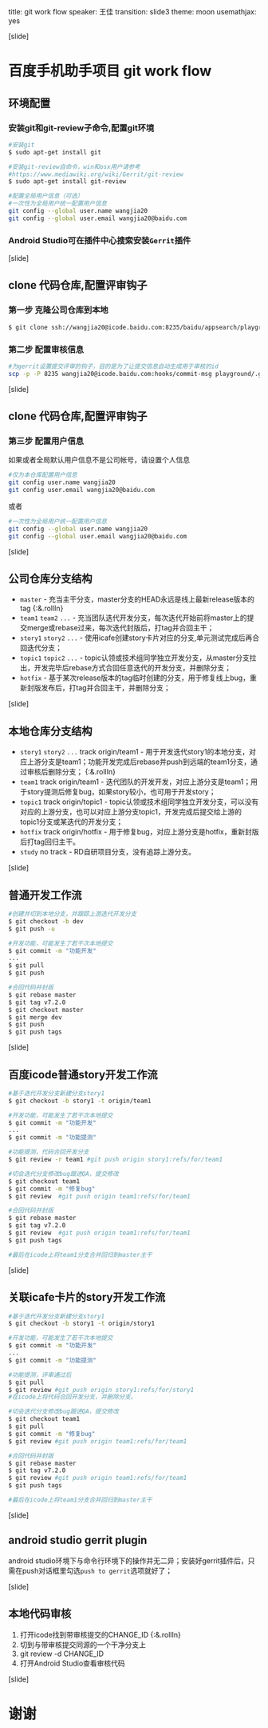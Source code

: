 title: git work flow
speaker: 王佳
transition: slide3
theme: moon
usemathjax: yes

[slide]
# 百度手机助手项目 git work flow
## 环境配置
### 安装git和git-review子命令,配置git环境
``` sh
#安装git
$ sudo apt-get install git

#安装git-review自命令，win和osx用户请参考
#https://www.mediawiki.org/wiki/Gerrit/git-review
$ sudo apt-get install git-review

#配置全局用户信息（可选）
#一次性为全局用户统一配置用户信息
git config --global user.name wangjia20
git config --global user.email wangjia20@baidu.com
```

### Android Studio可在插件中心搜索安装`Gerrit`插件

[slide]
## clone 代码仓库,配置评审钩子
### 第一步 克隆公司仓库到本地
``` sh
$ git clone ssh://wangjia20@icode.baidu.com:8235/baidu/appsearch/playground 
```

### 第二步 配置审核信息
``` sh
#为gerrit设置提交评审的钩子，目的是为了让提交信息自动生成用于审核的id
scp -p -P 8235 wangjia20@icode.baidu.com:hooks/commit-msg playground/.git/hooks/
```

[slide]
## clone 代码仓库,配置评审钩子
### 第三步 配置用户信息

如果或者全局默认用户信息不是公司帐号，请设置个人信息

``` sh
#仅为本仓库配置用户信息
git config user.name wangjia20
git config user.email wangjia20@baidu.com
```
或者
``` sh
#一次性为全局用户统一配置用户信息
git config --global user.name wangjia20
git config --global user.email wangjia20@baidu.com
```

[slide]
## 公司仓库分支结构
* `master` - 充当主干分支，master分支的HEAD永远是线上最新release版本的tag  {:&.rollIn}
* `team1` `team2` `...` - 充当团队迭代开发分支，每次迭代开始前将master上的提交merge或rebase过来，每次迭代封版后，打tag并合回主干；
* `story1` `story2` `...` - 使用icafe创建story卡片对应的分支,单元测试完成后再合回迭代分支；
* `topic1` `topic2` `...` - topic认领或技术组同学独立开发分支，从master分支拉出，开发完毕后rebase方式合回任意迭代的开发分支，并删除分支；
* `hotfix` - 基于某次release版本的tag临时创建的分支，用于修复线上bug，重新封版发布后，打tag并合回主干，并删除分支；

[slide]
## 本地仓库分支结构
* `story1` `story2` `...` track origin/team1 - 用于开发迭代story1的本地分支，对应上游分支是team1；功能开发完成后rebase并push到远端的team1分支，通过审核后删除分支； {:&.rollIn}
* `team1` track origin/team1 - 迭代团队的开发开发，对应上游分支是team1；用于story提测后修复bug，如果story较小，也可用于开发story；
* `topic1` track origin/topic1 - topic认领或技术组同学独立开发分支，可以没有对应的上游分支，也可以对应上游分支topic1，开发完成后提交给上游的topic1分支或某迭代的开发分支；
* `hotfix` track origin/hotfix - 用于修复bug，对应上游分支是hotfix，重新封版后打tag回归主干。
* `study` no track - RD自研项目分支，没有追踪上游分支。

[slide]
## 普通开发工作流
``` sh
#创建并切到本地分支，并跟踪上游迭代开发分支
$ git checkout -b dev
$ git push -u

#开发功能，可能发生了若干次本地提交
$ git commit -m "功能开发"
...
$ git pull
$ git push

#合回代码并封版
$ git rebase master
$ git tag v7.2.0
$ git checkout master
$ git merge dev
$ git push
$ git push tags
```

[slide]
## 百度icode普通story开发工作流
``` sh
#基于迭代开发分支新建分支story1
$ git checkout -b story1 -t origin/team1

#开发功能，可能发生了若干次本地提交
$ git commit -m "功能开发"
...
$ git commit -m "功能提测"

#功能提测，代码合回开发分支
$ git review -r team1 #git push origin story1:refs/for/team1

#切会迭代分支修改bug跟进QA，提交修改
$ git checkout team1
$ git commit -m "修复bug"
$ git review  #git push origin team1:refs/for/team1

#合回代码并封版
$ git rebase master
$ git tag v7.2.0
$ git review  #git push origin team1:refs/for/team1
$ git push tags

#最后在icode上将team1分支合并回归到master主干
```
[slide]
## 关联icafe卡片的story开发工作流
``` sh
#基于迭代开发分支新建分支story1
$ git checkout -b story1 -t origin/story1

#开发功能，可能发生了若干次本地提交
$ git commit -m "功能开发"
...
$ git commit -m "功能提测"

#功能提测，评审通过后
$ git pull
$ git review #git push origin story1:refs/for/story1
#在icode上将代码合回开发分支，并删除分支。

#切会迭代分支修改bug跟进QA，提交修改
$ git checkout team1
$ git pull
$ git commit -m "修复bug"
$ git review #git push origin team1:refs/for/team1

#合回代码并封版
$ git rebase master
$ git tag v7.2.0
$ git review #git push origin team1:refs/for/team1
$ git push tags

#最后在icode上将team1分支合并回归到master主干
```

[slide]
## android studio gerrit plugin
android studio环境下与命令行环境下的操作并无二异；安装好gerrit插件后，只需在push对话框里勾选`push to gerrit`选项就好了；

[slide]
## 本地代码审核

1. 打开icode找到带审核提交的CHANGE_ID {:&.rollIn}
1. 切到与带审核提交同源的一个干净分支上
1. git review -d CHANGE_ID
1. 打开Android Studio查看审核代码

[slide]
# 谢谢